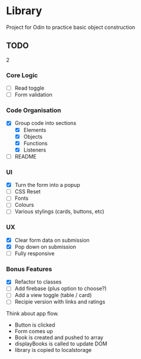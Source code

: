 # Library

Project for Odin to practice basic object construction

## TODO

2

### Core Logic

- [ ] Read toggle
- [ ] Form validation

### Code Organisation

- [x] Group code into sections
  - [x] Elements
  - [x] Objects
  - [x] Functions
  - [x] Listeners
- [ ] README

### UI
- [x] Turn the form into a popup
- [ ] CSS Reset
- [ ] Fonts
- [ ] Colours
- [ ] Various stylings (cards, buttons, etc)

### UX
- [x] Clear form data on submission
- [x] Pop down on submission
- [ ] Fully responsive

### Bonus Features

- [x] Refactor to classes
- [ ] Add firebase (plus option to choose?)
- [ ] Add a view toggle (table / card)
- [ ] Recipie version with links and ratings

Think about app flow.
* Button is clicked
* Form comes up
* Book is created and pushed to array
* displayBooks is called to update DOM
* library is copied to localstorage
